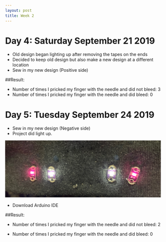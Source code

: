 ```yaml
---
layout: post
title: Week 2
---
```


# Day 4: Saturday September 21 2019

* Old design began lighting up after removing the tapes on the ends 
* Decided to keep old design but also make a new design at a different location 
* Sew in my new  design (Positive side)

##Result: 
* Number of times I pricked my finger with the needle and did not bleed: 3
* Number of times I pricked my finger with the needle and did bleed: 0

# Day 5: Tuesday September 24 2019

* Sew in my new design (Negative side)
* Project did light up.

![this](/project/img8.JPG)

* Download Arduino IDE

##Result:

* Number of times I pricked my finger with the needle and did not bleed: 2

* Number of times I pricked my finger with the needle and did bleed: 0
